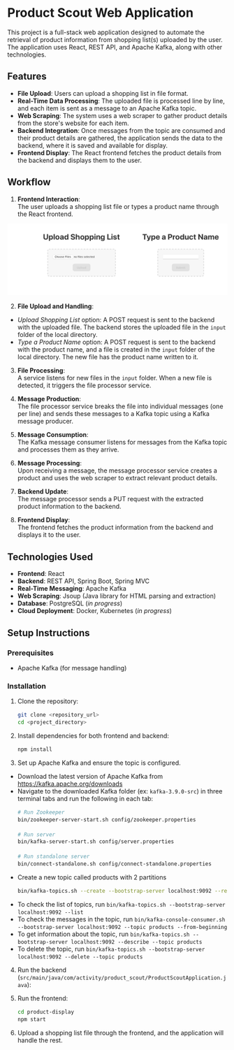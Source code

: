 
# Product Scout Web Application

This project is a full-stack web application designed to automate the retrieval of product information from shopping list(s) uploaded by the user. The application uses React, REST API, and Apache Kafka, along with other technologies.

## Features

- **File Upload**: Users can upload a shopping list in file format.
- **Real-Time Data Processing**: The uploaded file is processed line by line, and each item is sent as a message to an Apache Kafka topic.
- **Web Scraping**: The system uses a web scraper to gather product details from the store's website for each item.
- **Backend Integration**: Once messages from the topic are consumed and their product details are gathered, the application sends the data to the backend, where it is saved and available for display.
- **Frontend Display**: The React frontend fetches the product details from the backend and displays them to the user.

## Workflow

1. **Frontend Interaction**:  
   The user uploads a shopping list file or types a product name through the React frontend. 
<img src="images/frontend-submit.png" alt="drawing" width="550"/>

2. **File Upload and Handling**:  
* _Upload Shopping List_ option: A POST request is sent to the backend with the uploaded file. The backend stores the uploaded file in the `input` folder of the local directory.
* _Type a Product Name_ option: A POST request is sent to the backend with the product name, and a file is created in the `input` folder of the local directory. The new file has the product name written to it.

3. **File Processing**:  
   A service listens for new files in the `input` folder. When a new file is detected, it triggers the file processor service.

4. **Message Production**:  
   The file processor service breaks the file into individual messages (one per line) and sends these messages to a Kafka topic using a Kafka message producer.

5. **Message Consumption**:  
   The Kafka message consumer listens for messages from the Kafka topic and processes them as they arrive.

6. **Message Processing**:  
   Upon receiving a message, the message processor service creates a product and uses the web scraper to extract relevant product details.

7. **Backend Update**:  
   The message processor sends a PUT request with the extracted product information to the backend.

8. **Frontend Display**:  
   The frontend fetches the product information from the backend and displays it to the user.

## Technologies Used

- **Frontend**: React
- **Backend**: REST API, Spring Boot, Spring MVC
- **Real-Time Messaging**: Apache Kafka
- **Web Scraping**: Jsoup (Java library for HTML parsing and extraction)
- **Database**: PostgreSQL (_in progress_)
- **Cloud Deployment**: Docker, Kubernetes (_in progress_)

## Setup Instructions

### Prerequisites

- Apache Kafka (for message handling)

### Installation

1. Clone the repository:
   ```bash
   git clone <repository_url>
   cd <project_directory>
   ```

2. Install dependencies for both frontend and backend:
   ```bash
   npm install
   ```

3. Set up Apache Kafka and ensure the topic is configured.
* Download the latest version of Apache Kafka from https://kafka.apache.org/downloads
* Navigate to the downloaded Kafka folder (ex: `kafka-3.9.0-src`) in three terminal tabs and run the following in each tab:
   ```bash
   # Run Zookeeper
   bin/zookeeper-server-start.sh config/zookeeper.properties

   # Run server
   bin/kafka-server-start.sh config/server.properties
   
   # Run standalone server
   bin/connect-standalone.sh config/connect-standalone.properties
   ```
* Create a new topic called products with 2 partitions
   ```bash
   bin/kafka-topics.sh --create --bootstrap-server localhost:9092 --replication-factor 1 --partitions 2 --topic products
   ```
* To check the list of topics, run `bin/kafka-topics.sh --bootstrap-server localhost:9092 --list`
* To check the messages in the topic, run `bin/kafka-console-consumer.sh --bootstrap-server localhost:9092 --topic products --from-beginning`
* To get information about the topic, run `bin/kafka-topics.sh --bootstrap-server localhost:9092 --describe --topic products`
* To delete the topic, run `bin/kafka-topics.sh --bootstrap-server localhost:9092 --delete --topic products`

4. Run the backend (`src/main/java/com/activity/product_scout/ProductScoutApplication.java`):

5. Run the frontend:
   ```bash
   cd product-display
   npm start
   ```

6. Upload a shopping list file through the frontend, and the application will handle the rest.
